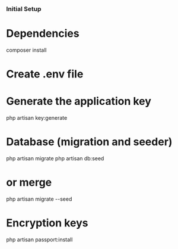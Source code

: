 ### Initial Setup

# Dependencies
composer install

# Create .env file


# Generate the application key
php artisan key:generate

# Database (migration and seeder)
php artisan migrate
php artisan db:seed
# or merge
php artisan migrate --seed

# Encryption keys
php artisan passport:install